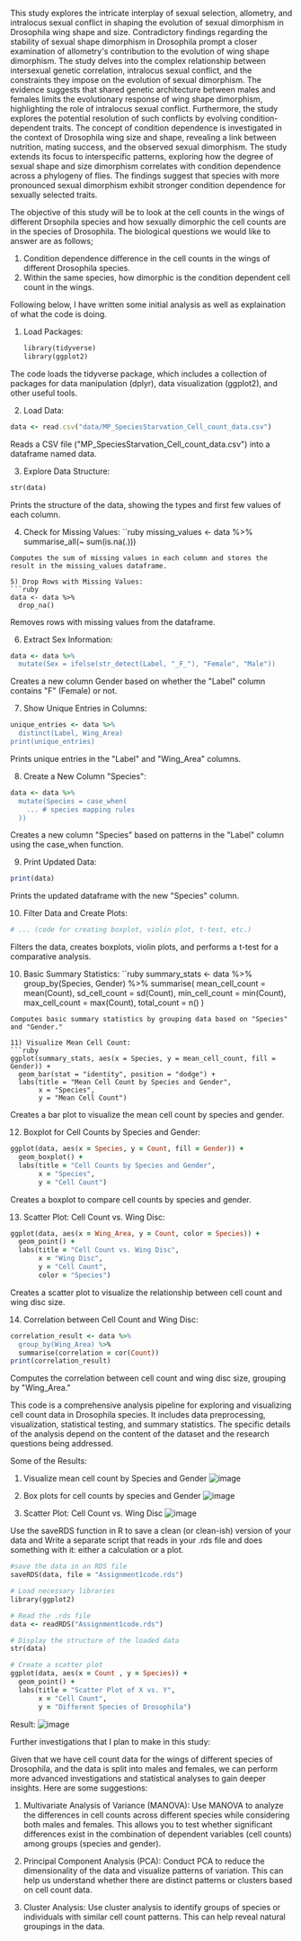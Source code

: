 This study explores the intricate interplay of sexual selection, allometry, and intralocus sexual conflict in shaping the evolution of sexual dimorphism in Drosophila wing shape and size. Contradictory findings regarding the stability of sexual shape dimorphism in Drosophila prompt a closer examination of allometry's contribution to the evolution of wing shape dimorphism. The study delves into the complex relationship between intersexual genetic correlation, intralocus sexual conflict, and the constraints they impose on the evolution of sexual dimorphism. The evidence suggests that shared genetic architecture between males and females limits the evolutionary response of wing shape dimorphism, highlighting the role of intralocus sexual conflict. Furthermore, the study explores the potential resolution of such conflicts by evolving condition-dependent traits.
The concept of condition dependence is investigated in the context of Drosophila wing size and shape, revealing a link between nutrition, mating success, and the observed sexual dimorphism. The study extends its focus to interspecific patterns, exploring how the degree of sexual shape and size dimorphism correlates with condition dependence across a phylogeny of flies. The findings suggest that species with more pronounced sexual dimorphism exhibit stronger condition dependence for sexually selected traits.

The objective of this study will be to look at the cell counts in the wings of different Drsophila species and how sexually dimorphic the cell counts are in the species of Drosophila. The biological questions we would like to answer are as follows;

1) Condition dependence difference in the cell counts in the wings of different Drosophila species. 
2) Within the same species, how dimorphic is the condition dependent cell count in the wings.


Following below, I have written some initial analysis as well as explaination of what the code is doing. 

1) Load Packages:
   ```ruby
   library(tidyverse)
   library(ggplot2)
   ```
The code loads the tidyverse package, which includes a collection of packages for data manipulation (dplyr), data visualization (ggplot2), and other useful tools.

2) Load Data:
```ruby
data <- read.csv("data/MP_SpeciesStarvation_Cell_count_data.csv")
```
Reads a CSV file ("MP_SpeciesStarvation_Cell_count_data.csv") into a dataframe named data.

3) Explore Data Structure:
```ruby
str(data)
```
Prints the structure of the data, showing the types and first few values of each column.

4) Check for Missing Values:
``ruby
missing_values <- data %>%
  summarise_all(~ sum(is.na(.)))
```
Computes the sum of missing values in each column and stores the result in the missing_values dataframe.

5) Drop Rows with Missing Values:
```ruby
data <- data %>%
  drop_na()
```
Removes rows with missing values from the dataframe.

6) Extract Sex Information:
```ruby
data <- data %>%
  mutate(Sex = ifelse(str_detect(Label, "_F_"), "Female", "Male"))
```
Creates a new column Gender based on whether the "Label" column contains "F" (Female) or not.

7) Show Unique Entries in Columns:
```ruby
unique_entries <- data %>%
  distinct(Label, Wing_Area)
print(unique_entries)
```
Prints unique entries in the "Label" and "Wing_Area" columns.

8) Create a New Column "Species":
```ruby
data <- data %>%
  mutate(Species = case_when(
    ... # species mapping rules
  ))
```
Creates a new column "Species" based on patterns in the "Label" column using the case_when function.

9) Print Updated Data:
```ruby
print(data)
```
Prints the updated dataframe with the new "Species" column.

10) Filter Data and Create Plots:
```ruby
# ... (code for creating boxplot, violin plot, t-test, etc.)
```
Filters the data, creates boxplots, violin plots, and performs a t-test for a comparative analysis.

10) Basic Summary Statistics:
``ruby
summary_stats <- data %>%
  group_by(Species, Gender) %>%
  summarise(
    mean_cell_count = mean(Count),
    sd_cell_count = sd(Count),
    min_cell_count = min(Count),
    max_cell_count = max(Count),
    total_count = n()
)
```
Computes basic summary statistics by grouping data based on "Species" and "Gender."

11) Visualize Mean Cell Count:
```ruby
ggplot(summary_stats, aes(x = Species, y = mean_cell_count, fill = Gender)) +
  geom_bar(stat = "identity", position = "dodge") +
  labs(title = "Mean Cell Count by Species and Gender",
       x = "Species",
       y = "Mean Cell Count")
```
Creates a bar plot to visualize the mean cell count by species and gender.

12) Boxplot for Cell Counts by Species and Gender:
```ruby
ggplot(data, aes(x = Species, y = Count, fill = Gender)) +
  geom_boxplot() +
  labs(title = "Cell Counts by Species and Gender",
       x = "Species",
       y = "Cell Count")
```
Creates a boxplot to compare cell counts by species and gender.

13) Scatter Plot: Cell Count vs. Wing Disc:
```ruby
ggplot(data, aes(x = Wing_Area, y = Count, color = Species)) +
  geom_point() +
  labs(title = "Cell Count vs. Wing Disc",
       x = "Wing Disc",
       y = "Cell Count",
       color = "Species")
```
Creates a scatter plot to visualize the relationship between cell count and wing disc size.

14) Correlation between Cell Count and Wing Disc:
```ruby
correlation_result <- data %>%
  group_by(Wing_Area) %>%
  summarise(correlation = cor(Count))
print(correlation_result)
```
Computes the correlation between cell count and wing disc size, grouping by "Wing_Area."

This code is a comprehensive analysis pipeline for exploring and visualizing cell count data in Drosophila species. It includes data preprocessing, visualization, statistical testing, and summary statistics. The specific details of the analysis depend on the content of the dataset and the research questions being addressed.

Some of the Results: 

1) Visualize mean cell count by Species and Gender
   ![image](https://github.com/saisamhithavajja/QMEE/assets/96578069/9c6eea9a-78f2-4869-adf3-5c00c49a9ae0)

2) Box plots for cell counts by species and Gender
   ![image](https://github.com/saisamhithavajja/QMEE/assets/96578069/c0ab432f-44d7-4460-9293-056ee822b39a)

3) Scatter Plot: Cell Count vs. Wing Disc
   ![image](https://github.com/saisamhithavajja/QMEE/assets/96578069/fdaefc1c-4485-486d-8195-a887ccf19936)

Use the saveRDS function in R to save a clean (or clean-ish) version of your data and Write a separate script that reads in your .rds file and does something with it: either a calculation or a plot.

```ruby
#save the data in an RDS file
saveRDS(data, file = "Assignment1code.rds")

# Load necessary libraries
library(ggplot2)

# Read the .rds file
data <- readRDS("Assignment1code.rds")

# Display the structure of the loaded data
str(data)

# Create a scatter plot
ggplot(data, aes(x = Count , y = Species)) +
  geom_point() +
  labs(title = "Scatter Plot of X vs. Y",
       x = "Cell Count",
       y = "Different Species of Drosophila")
```
Result: ![image](https://github.com/saisamhithavajja/QMEE/assets/96578069/c08d817d-2e76-444d-9ca1-bd820e874503)

Further investigations that I plan to make in this study:

Given that we have cell count data for the wings of different species of Drosophila, and the data is split into males and females, we can perform more advanced investigations and statistical analyses to gain deeper insights. Here are some suggestions:

1. Multivariate Analysis of Variance (MANOVA):
Use MANOVA to analyze the differences in cell counts across different species while considering both males and females. This allows you to test whether significant differences exist in the combination of dependent variables (cell counts) among groups (species and gender).

2. Principal Component Analysis (PCA):
Conduct PCA to reduce the dimensionality of the data and visualize patterns of variation. This can help us understand whether there are distinct patterns or clusters based on cell count data.

3. Cluster Analysis:
Use cluster analysis to identify groups of species or individuals with similar cell count patterns. This can help reveal natural groupings in the data.




